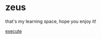 # zeus
 
 that's my learning space, hope you enjoy it!


<a href="https://eduardosob.github.io/zeus/index.html"> execute </a>